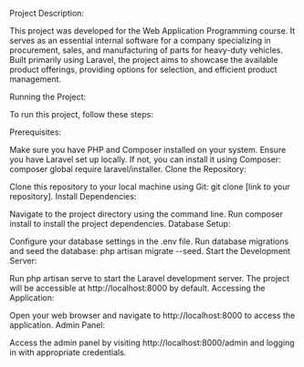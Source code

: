 Project Description:

This project was developed for the Web Application Programming course. It serves as an essential internal software for a company specializing in procurement, sales, and manufacturing of parts for heavy-duty vehicles. Built primarily using Laravel, the project aims to showcase the available product offerings, providing options for selection, and efficient product management.

Running the Project:

To run this project, follow these steps:

Prerequisites:

Make sure you have PHP and Composer installed on your system.
Ensure you have Laravel set up locally. If not, you can install it using Composer: composer global require laravel/installer.
Clone the Repository:

Clone this repository to your local machine using Git: git clone [link to your repository].
Install Dependencies:

Navigate to the project directory using the command line.
Run composer install to install the project dependencies.
Database Setup:

Configure your database settings in the .env file.
Run database migrations and seed the database: php artisan migrate --seed.
Start the Development Server:

Run php artisan serve to start the Laravel development server.
The project will be accessible at http://localhost:8000 by default.
Accessing the Application:

Open your web browser and navigate to http://localhost:8000 to access the application.
Admin Panel:

Access the admin panel by visiting http://localhost:8000/admin and logging in with appropriate credentials.
